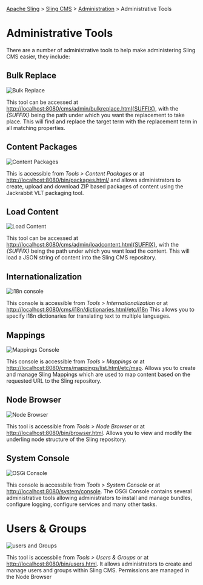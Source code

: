 <!-- Licensed to the Apache Software Foundation (ASF) under one or more contributor 
	license agreements. See the NOTICE file distributed with this work for additional 
	information regarding copyright ownership. The ASF licenses this file to 
	you under the Apache License, Version 2.0 (the "License"); you may not use 
	this file except in compliance with the License. You may obtain a copy of 
	the License at http://www.apache.org/licenses/LICENSE-2.0 Unless required 
	by applicable law or agreed to in writing, software distributed under the 
	License is distributed on an "AS IS" BASIS, WITHOUT WARRANTIES OR CONDITIONS 
	OF ANY KIND, either express or implied. See the License for the specific 
	language governing permissions and limitations under the License. -->
[Apache Sling](https://sling.apache.org) > [Sling CMS](https://github.com/apache/sling-org-apache-sling-app-cms) > [Administration](administration.md) > Administrative Tools

# Administrative Tools

There are a number of administrative tools to help make administering Sling CMS easier, they include:

## Bulk Replace

![Bulk Replace](img/bulk-replace.png)

This tool can be accessed at [http://localhost:8080/cms/admin/bulkreplace.html{SUFFIX}](http://localhost:8080/cms/admin/bulkreplace.html{SUFFIX}), with the *{SUFFIX}* being the path under which you want the replacement to take place. This will find and replace the target term with the replacement term in all matching properties.

## Content Packages

![Content Packages](img/content-packages.png)

This is accessible from *Tools > Content Packages* or at [http://localhost:8080/bin/packages.html/](http://localhost:8080/bin/packages.html/) and allows administrators to create, upload and download ZIP based packages of content using the Jackrabbit VLT packaging tool.

## Load Content

![Load Content](img/load-content.png)

This tool can be accessed at [http://localhost:8080/cms/admin/loadcontent.html{SUFFIX}](http://localhost:8080/cms/admin/loadcontent.html{SUFFIX}), with the *{SUFFIX}* being the path under which you want load the content. This will load a JSON string of content into the Sling CMS repository.

## Internationalization

![i18n console](img/internationalization.png)

This console is accessible from *Tools > Internationalization* or at [http://localhost:8080/cms/i18n/dictionaries.html/etc/i18n](http://localhost:8080/cms/i18n/dictionaries.html/etc/i18n) This allows you to specify i18n dictionaries for translating text to multiple languages. 

## Mappings

![Mappings Console](img/mappings.png)

This console is accessible from *Tools > Mappings* or at [http://localhost:8080/cms/mappings/list.html/etc/map](http://localhost:8080/cms/mappings/list.html/etc/map). Allows you to create and manage Sling Mappings which are used to map content based on the requested URL to the Sling repository.

## Node Browser

![Node Browser](img/node-browser.png)

This tool is accessible from *Tools > Node Browser* or at [http://localhost:8080/bin/browser.html](http://localhost:8080/bin/browser.html). Allows you to view and modify the underling node structure of the Sling repository.

## System Console

![OSGi Console](img/osgi-console.png)

This console is accessbile from *Tools > System Console* or at [http://localhost:8080/system/console](http://localhost:8080/system/console). The OSGi Console contains several administrative tools allowing administrators to install and manage bundles, configure logging, configure services and many other tasks.

# Users & Groups

![users and Groups](img/users-groups.png)

This tool is accessbile from *Tools > Users & Groups* or at [http://localhost:8080/bin/users.html](http://localhost:8080/bin/users.html). It allows administrators to create and manage users and groups within Sling CMS. Permissions are managed in the Node Browser